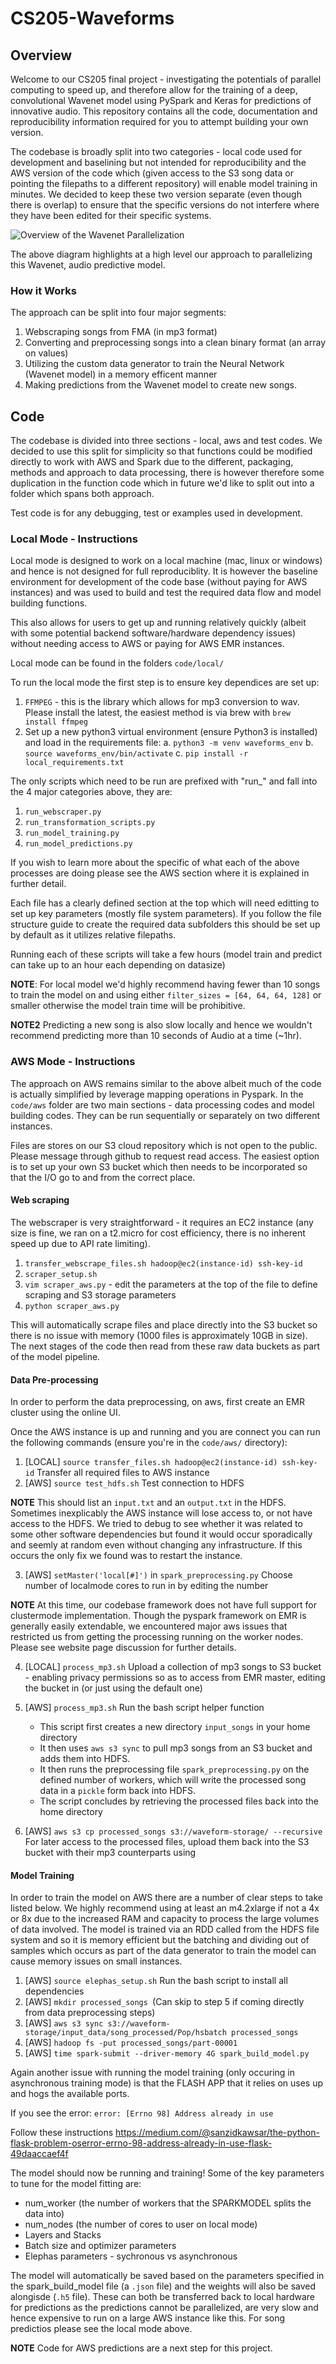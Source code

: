 # CS205-Waveforms

## Overview

Welcome to our CS205 final project - investigating the potentials of parallel computing to speed up, and therefore allow for the training of a deep, convolutional Wavenet model using PySpark and Keras for predictions of innovative audio. This repository contains all the code, documentation and reproducibility information required for you to attempt building your own version.

The codebase is broadly split into two categories - local code used for development and baselining but not intended for reproducibility and the AWS version of the code which (given access to the S3 song data or pointing the filepaths to a different repository) will enable model training in minutes. We decided to keep these two version separate (even though there is overlap) to ensure that the specific versions do not interfere where they have been edited for their specific systems.


![Overview of the Wavenet Parallelization](docs/imgs/NW_highlevel.png)

The above diagram highlights at a high level our approach to parallelizing this Wavenet, audio predictive model.


### How it Works

The approach can be split into four major segments:
1. Webscraping songs from FMA (in mp3 format)
2. Converting and preprocessing songs into a clean binary format (an array on values)
3. Utilizing the custom data generator to train the Neural Network (Wavenet model) in a memory efficent manner
4. Making predictions from the Wavenet model to create new songs.


## Code

The codebase is divided into three sections - local, aws and test codes. We decided to use this split for simplicity so that functions could be modified directly to work with AWS and Spark due to the different, packaging, methods and approach to data processing, there is however therefore some duplication in the function code which in future we'd like to split out into a folder which spans both approach.

Test code is for any debugging, test or examples used in development.

### Local Mode - Instructions

Local mode is designed to work on a local machine (mac, linux or windows) and hence is not designed for full reproduciblity. It is however the baseline environment for development of the code base (without paying for AWS instances) and was used to build and test the required data flow and model building functions.

This also allows for users to get up and running relatively quickly (albeit with some potential backend software/hardware dependency issues) without needing access to AWS or paying for AWS EMR instances.

Local mode can be found in the folders `code/local/`

To run the local mode the first step is to ensure key dependices are set up:
1. `FFMPEG` - this is the library which allows for mp3 conversion to wav. Please install the latest, the easiest method is via brew with `brew install ffmpeg`
2. Set up a new python3 virtual environment (ensure Python3 is installed) and load in the requirements file:
    a. `python3 -m venv waveforms_env`
    b. `source waveforms_env/bin/activate`
    c. `pip install -r local_requirements.txt`

The only scripts which need to be run are prefixed with "run_" and fall into the 4 major categories above, they are:
1. `run_webscraper.py`
2. `run_transformation_scripts.py`
3. `run_model_training.py`
4. `run_model_predictions.py`

If you wish to learn more about the specific of what each of the above processes are doing please see the AWS section where it is explained in further detail.

Each file has a clearly defined section at the top which will need editting to set up key parameters (mostly file system parameters). If you follow the file structure guide to create the required data subfolders this should be set up by default as it utilizes relative filepaths.

Running each of these scripts will take a few hours (model train and predict can take up to an hour each depending on datasize)

**NOTE**: For local model we'd highly recommend having fewer than 10 songs to train the model on and using either `filter_sizes = [64, 64, 64, 128]` or smaller otherwise the model train time will be prohibitive.

**NOTE2** Predicting a new song is also slow locally and hence we wouldn't recommend predicting more than 10 seconds of Audio at a time (~1hr).



### AWS Mode - Instructions

The approach on AWS remains similar to the above albeit much of the code is actually simplified by leverage mapping operations in Pyspark. In the `code/aws` folder are two main sections - data processing codes and model building codes. They can be run sequentially or separately on two different instances.

Files are stores on our S3 cloud repository which is not open to the public. Please message through github to request read access. The easiest option is to set up your own S3 bucket which then needs to be incorporated so that the I/O go to and from the correct place.

#### Web scraping

The webscraper is very straightforward - it requires an EC2 instance (any size is fine, we ran on a t2.micro for cost efficiency, there is no inherent speed up due to API rate limiting). 

1. `transfer_webscrape_files.sh hadoop@ec2(instance-id) ssh-key-id`
2. `scraper_setup.sh`
3. `vim scraper_aws.py` - edit the parameters at the top of the file to define scraping and S3 storage parameters
3. `python scraper_aws.py`

This will automatically scrape files and place directly into the S3 bucket so there is no issue with memory (1000 files is approximately 10GB in size). The next stages of the code then read from these raw data buckets as part of the model pipeline.

#### Data Pre-processing

In order to perform the data preprocessing, on aws, first create an EMR cluster using the online UI.

Once the AWS instance is up and running and you are connect you can run the following commands (ensure you're in the `code/aws/` directory):

1. [LOCAL] `source transfer_files.sh hadoop@ec2(instance-id) ssh-key-id` Transfer all required files to AWS instance 
2. [AWS] `source test_hdfs.sh` Test connection to HDFS 

**NOTE** This should list an `input.txt` and an `output.txt` in the HDFS. Sometimes inexplicably the AWS instance will lose access to, or not have access to the HDFS. We tried to debug to see whether it was related to some other software dependencies but found it would occur sporadically and seemly at random even without changing any infrastructure. If this occurs the only fix we found was to restart the instance.

3. [AWS] `setMaster('local[#]')` in `spark_preprocessing.py` Choose number of localmode cores to run in by editing the number  

**NOTE** At this time, our codebase framework does not have full support for clustermode implementation. Though the pyspark framework on EMR is generally easily extendable, we encountered major aws issues that restricted us from getting the processing running on the worker nodes. Please see website page discussion for further details.

4. [LOCAL] `process_mp3.sh` Upload a collection of mp3 songs to S3 bucket - enabling privacy permissions so as to access from EMR master, editing the bucket in  (or just using the default one) 

5. [AWS] `process_mp3.sh` Run the bash script helper function 

   * This script first creates a new directory `input_songs` in your home directory
   * It then uses `aws s3 sync` to pull mp3 songs from an S3 bucket and adds them into HDFS.
   * It then runs the preprocessing file `spark_preprocessing.py` on the defined number of workers, which will write the processed song data in a `pickle` form back into HDFS.
   * The script concludes by retrieving the processed files back into the home directory

6. [AWS] `aws s3 cp processed_songs s3://waveform-storage/ --recursive` For later access to the processed files, upload them back into the S3 bucket with their mp3 counterparts using


#### Model Training

In order to train the model on AWS there are a number of clear steps to take listed below. We highly recommend using at least an m4.2xlarge if not a 4x or 8x due to the increased RAM and capacity to process the large volumes of data involved. The model is trained via an RDD called from the HDFS file system and so it is memory efficient but the batching and dividing out of samples which occurs as part of the data generator to train the model can cause memory issues on small instances.

1. [AWS] `source elephas_setup.sh` Run the bash script to install all dependencies 
2. [AWS] `mkdir processed_songs `(Can skip to step 5 if coming directly from data preprocessing steps)
3. [AWS] `aws s3 sync s3://waveform-storage/input_data/song_processed/Pop/hsbatch processed_songs`
4. [AWS] `hadoop fs -put processed_songs/part-00001`
5. [AWS] `time spark-submit --driver-memory 4G spark_build_model.py`

Again another issue with running the model training (only occuring in asynchronous training mode) is that the FLASH APP that it relies on uses up and hogs the available ports.

If you see the error:
`error: [Errno 98] Address already in use`

Follow these instructions
https://medium.com/@sanzidkawsar/the-python-flask-problem-oserror-errno-98-address-already-in-use-flask-49daaccaef4f

The model should now be running and training! Some of the key parameters to tune for the model fitting are:

* num_worker (the number of workers that the SPARKMODEL splits the data into)
* num_nodes (the number of cores to user on local mode)
* Layers and Stacks
* Batch size and optimizer parameters
* Elephas parameters - sychronous vs asynchronous

The model will automatically be saved based on the parameters specified in the spark_build_model file (a `.json` file) and the weights will also be saved alongisde (`.h5` file). These can both be transferred back to local hardware for predictions as the predictions cannot be parallelized, are very slow and hence expensive to run on a large AWS instance like this. For song predictios please see the local mode above.

**NOTE** Code for AWS predictions are a next step for this project.
